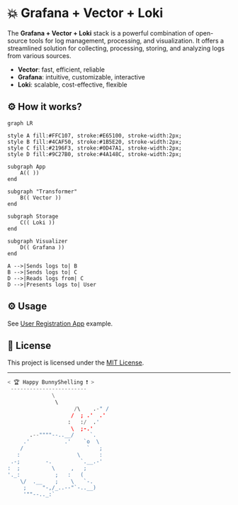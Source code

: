 # 💥 Grafana + Vector + Loki

The **Grafana + Vector + Loki** stack is a powerful combination of open-source tools for log management, processing, and visualization. It offers a streamlined solution for collecting, processing, storing, and analyzing logs from various sources.

- **Vector**: fast, efficient, reliable
- **Grafana**: intuitive, customizable, interactive
- **Loki**: scalable, cost-effective, flexible

## ⚙️  How it works?

```mermaid
graph LR

style A fill:#FFC107, stroke:#E65100, stroke-width:2px;
style B fill:#4CAF50, stroke:#1B5E20, stroke-width:2px;
style C fill:#2196F3, stroke:#0D47A1, stroke-width:2px;
style D fill:#9C27B0, stroke:#4A148C, stroke-width:2px;

subgraph App
    A(( ))
end

subgraph "Transformer"
    B(( Vector ))
end

subgraph Storage
    C(( Loki ))
end

subgraph Visualizer
    D(( Grafana ))
end

A -->|Sends logs to| B
B -->|Sends logs to| C
D -->|Reads logs from| C
D -->|Presents logs to| User
```

## ⚙️  Usage
See [User Registration App](../../../examples/user_registration_app) example.

## 📄 License
This project is licensed under the [MIT License](../../../LICENSE).

---

```python
< 🏆 Happy BunnyShelling ❗ >
 ------------------------
              \
               \   
                     /\    .-" /
                    /  ; .'  .' 
                   :   :/  .'   
                    \  ;-.'     
       .--""""--..__/     `.    
     .'           .'    `o  \   
    /                    `   ;  
   :                  \      :  
 .-;        -.         `.__.-'  
:  ;          \     ,   ;       
'._:           ;   :   (        
    \/  .__    ;    \   `-.     
     ;     "-,/_..--"`-..__)    
     '""--.._:`
```
